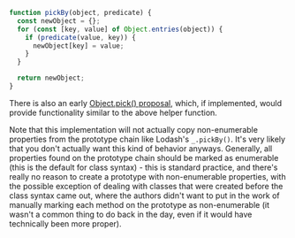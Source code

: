 ```javascript
function pickBy(object, predicate) {
  const newObject = {};
  for (const [key, value] of Object.entries(object)) {
    if (predicate(value, key)) {
      newObject[key] = value;
    }
  }

  return newObject;
}
```

There is also an early [Object.pick() proposal](https://github.com/tc39/proposal-object-pick-or-omit), which, if implemented, would provide functionality similar to the above helper function.

Note that this implementation will not actually copy non-enumerable properties from the prototype chain like Lodash's `_.pickBy()`. It's very likely that you don't actually want this kind of behavior anyways. Generally, all properties found on the prototype chain should be marked as enumerable (this is the default for class syntax) - this is standard practice, and there's really no reason to create a prototype with non-enumerable properties, with the possible exception of dealing with classes that were created before the class syntax came out, where the authors didn't want to put in the work of manually marking each method on the prototype as non-enumerable (it wasn't a common thing to do back in the day, even if it would have technically been more proper).
